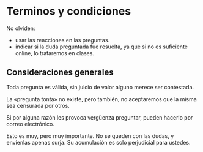 # Terminos y condiciones

No olviden:

 - usar las reacciones en las preguntas.
 - indicar si la duda preguntada fue resuelta, ya que si no es suficiente online, lo trataremos en clases.

## Consideraciones generales

Toda pregunta es válida, sin juicio de valor alguno merece ser contestada.

La «pregunta tonta» no existe, pero también, no aceptaremos que la misma sea censurada por otros.

Si por alguna razón les provoca vergüenza preguntar, pueden hacerlo por correo electrónico.

Esto es muy, pero muy importante. No se queden con las dudas, y envíenlas apenas surja. Su acumulación es solo perjudicial para ustedes.
 


